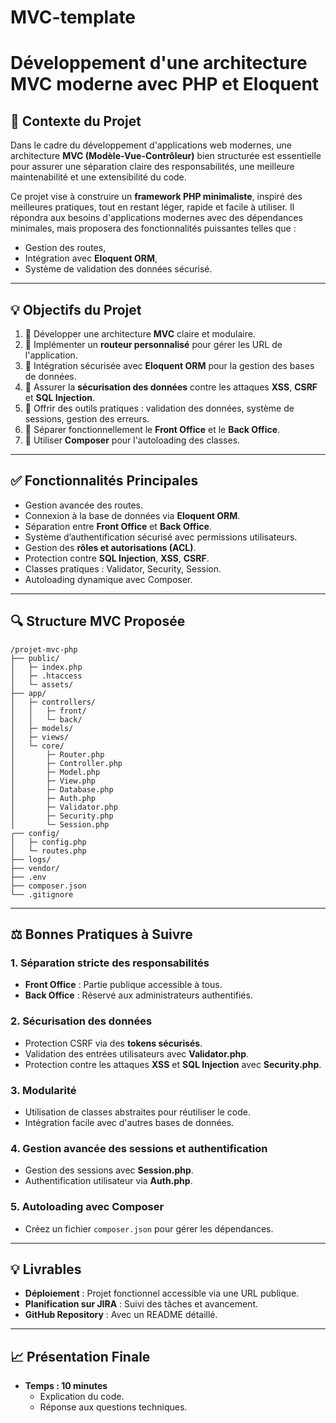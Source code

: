 # MVC-template
# Développement d'une architecture MVC moderne avec PHP et Eloquent

## 📅 **Contexte du Projet**
Dans le cadre du développement d'applications web modernes, une architecture **MVC (Modèle-Vue-Contrôleur)** bien structurée est essentielle pour assurer une séparation claire des responsabilités, une meilleure maintenabilité et une extensibilité du code.

Ce projet vise à construire un **framework PHP minimaliste**, inspiré des meilleures pratiques, tout en restant léger, rapide et facile à utiliser. Il répondra aux besoins d'applications modernes avec des dépendances minimales, mais proposera des fonctionnalités puissantes telles que :
- Gestion des routes,
- Intégration avec **Eloquent ORM**,
- Système de validation des données sécurisé.

---

## 💡 **Objectifs du Projet**
1. 🔹 Développer une architecture **MVC** claire et modulaire.
2. 🔹 Implémenter un **routeur personnalisé** pour gérer les URL de l'application.
3. 🔹 Intégration sécurisée avec **Eloquent ORM** pour la gestion des bases de données.
4. 🔹 Assurer la **sécurisation des données** contre les attaques **XSS**, **CSRF** et **SQL Injection**.
5. 🔹 Offrir des outils pratiques : validation des données, système de sessions, gestion des erreurs.
6. 🔹 Séparer fonctionnellement le **Front Office** et le **Back Office**.
7. 🔹 Utiliser **Composer** pour l'autoloading des classes.

---

## ✅ **Fonctionnalités Principales**
- Gestion avancée des routes.
- Connexion à la base de données via **Eloquent ORM**.
- Séparation entre **Front Office** et **Back Office**.
- Système d’authentification sécurisé avec permissions utilisateurs.
- Gestion des **rôles et autorisations (ACL)**.
- Protection contre **SQL Injection**, **XSS**, **CSRF**.
- Classes pratiques : Validator, Security, Session.
- Autoloading dynamique avec Composer.

---

## 🔍 **Structure MVC Proposée**
```plaintext
/projet-mvc-php
├── public/
│   ├─ index.php
│   ├─ .htaccess
│   └─ assets/
├── app/
│   ├─ controllers/
│   │   ├─ front/
│   │   └─ back/
│   ├─ models/
│   ├─ views/
│   └─ core/
│       ├─ Router.php
│       ├─ Controller.php
│       ├─ Model.php
│       ├─ View.php
│       ├─ Database.php
│       ├─ Auth.php
│       ├─ Validator.php
│       ├─ Security.php
│       └─ Session.php
┌── config/
│   ├─ config.php
│   └─ routes.php
├── logs/
├── vendor/
├── .env
├── composer.json
└── .gitignore
```

---

## ⚖️ **Bonnes Pratiques à Suivre**

### 1. Séparation stricte des responsabilités
- **Front Office** : Partie publique accessible à tous.
- **Back Office** : Réservé aux administrateurs authentifiés.

### 2. Sécurisation des données
- Protection CSRF via des **tokens sécurisés**.
- Validation des entrées utilisateurs avec **Validator.php**.
- Protection contre les attaques **XSS** et **SQL Injection** avec **Security.php**.

### 3. Modularité
- Utilisation de classes abstraites pour réutiliser le code.
- Intégration facile avec d'autres bases de données.

### 4. Gestion avancée des sessions et authentification
- Gestion des sessions avec **Session.php**.
- Authentification utilisateur via **Auth.php**.

### 5. Autoloading avec Composer
- Créez un fichier `composer.json` pour gérer les dépendances.

---

## 💡 **Livrables**
- **Déploiement** : Projet fonctionnel accessible via une URL publique.
- **Planification sur JIRA** : Suivi des tâches et avancement.
- **GitHub Repository** : Avec un README détaillé.

---

## 📈 **Présentation Finale**
- **Temps : 10 minutes**
  - Explication du code.
  - Réponse aux questions techniques.
